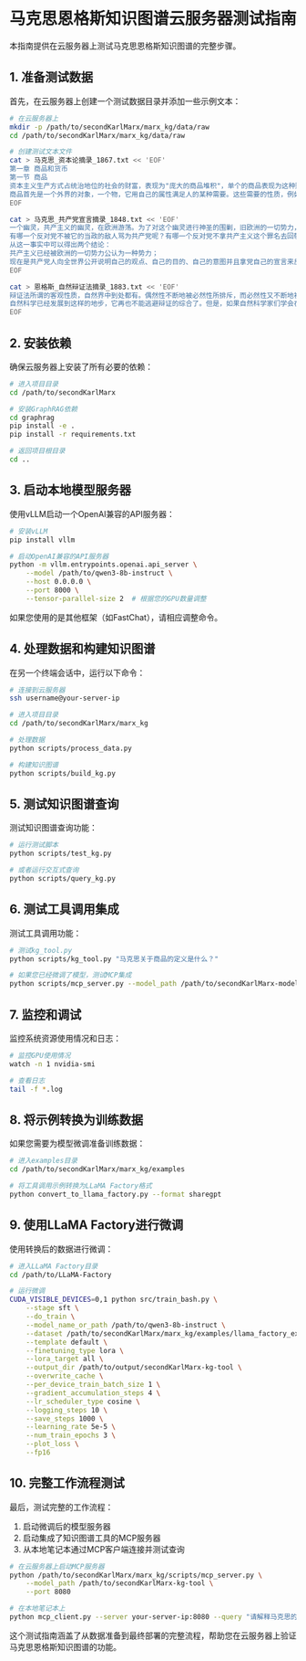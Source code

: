 # 马克思恩格斯知识图谱云服务器测试指南

本指南提供在云服务器上测试马克思恩格斯知识图谱的完整步骤。

## 1. 准备测试数据

首先，在云服务器上创建一个测试数据目录并添加一些示例文本：

```bash
# 在云服务器上
mkdir -p /path/to/secondKarlMarx/marx_kg/data/raw
cd /path/to/secondKarlMarx/marx_kg/data/raw

# 创建测试文本文件
cat > 马克思_资本论摘录_1867.txt << 'EOF'
第一章 商品和货币
第一节 商品
资本主义生产方式占统治地位的社会的财富，表现为"庞大的商品堆积"，单个的商品表现为这种财富的元素形式。因此，我们的研究就从分析商品开始。
商品首先是一个外界的对象，一个物，它用自己的属性满足人的某种需要。这些需要的性质，例如是由胃还是由想象产生的，并不会使问题发生任何变化。在这里，也不涉及这个物怎样满足人的需要，是作为生活资料，即作为消费品，还是间接地作为生产资料。
EOF

cat > 马克思_共产党宣言摘录_1848.txt << 'EOF'
一个幽灵，共产主义的幽灵，在欧洲游荡。为了对这个幽灵进行神圣的围剿，旧欧洲的一切势力，教皇和沙皇、梅特涅和基佐、法国的激进派和德国的警察，都联合起来了。
有哪一个反对党不被它的当政的敌人骂为共产党呢？有哪一个反对党不拿共产主义这个罪名去回敬更进步的反对党人和自己的反动敌人呢？
从这一事实中可以得出两个结论：
共产主义已经被欧洲的一切势力公认为一种势力；
现在是共产党人向全世界公开说明自己的观点、自己的目的、自己的意图并且拿党自己的宣言来反驳关于共产主义幽灵的神话的时候了。
EOF

cat > 恩格斯_自然辩证法摘录_1883.txt << 'EOF'
辩证法所谓的客观性质，自然界中到处都有。偶然性不断地被必然性所排斥，而必然性又不断地被偶然性所打破。
自然科学已经发展到这样的地步，它再也不能逃避辩证的综合了。但是，如果自然科学家们学会在辩证哲学的范围内进行思考，它就会使自己的工作容易些。
EOF
```

## 2. 安装依赖

确保云服务器上安装了所有必要的依赖：

```bash
# 进入项目目录
cd /path/to/secondKarlMarx

# 安装GraphRAG依赖
cd graphrag
pip install -e .
pip install -r requirements.txt

# 返回项目根目录
cd ..
```

## 3. 启动本地模型服务器

使用vLLM启动一个OpenAI兼容的API服务器：

```bash
# 安装vLLM
pip install vllm

# 启动OpenAI兼容的API服务器
python -m vllm.entrypoints.openai.api_server \
    --model /path/to/qwen3-8b-instruct \
    --host 0.0.0.0 \
    --port 8000 \
    --tensor-parallel-size 2  # 根据您的GPU数量调整
```

如果您使用的是其他框架（如FastChat），请相应调整命令。

## 4. 处理数据和构建知识图谱

在另一个终端会话中，运行以下命令：

```bash
# 连接到云服务器
ssh username@your-server-ip

# 进入项目目录
cd /path/to/secondKarlMarx/marx_kg

# 处理数据
python scripts/process_data.py

# 构建知识图谱
python scripts/build_kg.py
```

## 5. 测试知识图谱查询

测试知识图谱查询功能：

```bash
# 运行测试脚本
python scripts/test_kg.py

# 或者运行交互式查询
python scripts/query_kg.py
```

## 6. 测试工具调用集成

测试工具调用功能：

```bash
# 测试kg_tool.py
python scripts/kg_tool.py "马克思关于商品的定义是什么？"

# 如果您已经微调了模型，测试MCP集成
python scripts/mcp_server.py --model_path /path/to/secondKarlMarx-model --port 8080
```

## 7. 监控和调试

监控系统资源使用情况和日志：

```bash
# 监控GPU使用情况
watch -n 1 nvidia-smi

# 查看日志
tail -f *.log
```

## 8. 将示例转换为训练数据

如果您需要为模型微调准备训练数据：

```bash
# 进入examples目录
cd /path/to/secondKarlMarx/marx_kg/examples

# 将工具调用示例转换为LLaMA Factory格式
python convert_to_llama_factory.py --format sharegpt
```

## 9. 使用LLaMA Factory进行微调

使用转换后的数据进行微调：

```bash
# 进入LLaMA Factory目录
cd /path/to/LLaMA-Factory

# 运行微调
CUDA_VISIBLE_DEVICES=0,1 python src/train_bash.py \
    --stage sft \
    --do_train \
    --model_name_or_path /path/to/qwen3-8b-instruct \
    --dataset /path/to/secondKarlMarx/marx_kg/examples/llama_factory_examples.json \
    --template default \
    --finetuning_type lora \
    --lora_target all \
    --output_dir /path/to/output/secondKarlMarx-kg-tool \
    --overwrite_cache \
    --per_device_train_batch_size 1 \
    --gradient_accumulation_steps 4 \
    --lr_scheduler_type cosine \
    --logging_steps 10 \
    --save_steps 1000 \
    --learning_rate 5e-5 \
    --num_train_epochs 3 \
    --plot_loss \
    --fp16
```

## 10. 完整工作流程测试

最后，测试完整的工作流程：

1. 启动微调后的模型服务器
2. 启动集成了知识图谱工具的MCP服务器
3. 从本地笔记本通过MCP客户端连接并测试查询

```bash
# 在云服务器上启动MCP服务器
python /path/to/secondKarlMarx/marx_kg/scripts/mcp_server.py \
    --model_path /path/to/secondKarlMarx-kg-tool \
    --port 8080

# 在本地笔记本上
python mcp_client.py --server your-server-ip:8080 --query "请解释马克思的剩余价值理论"
```

这个测试指南涵盖了从数据准备到最终部署的完整流程，帮助您在云服务器上验证马克思恩格斯知识图谱的功能。
